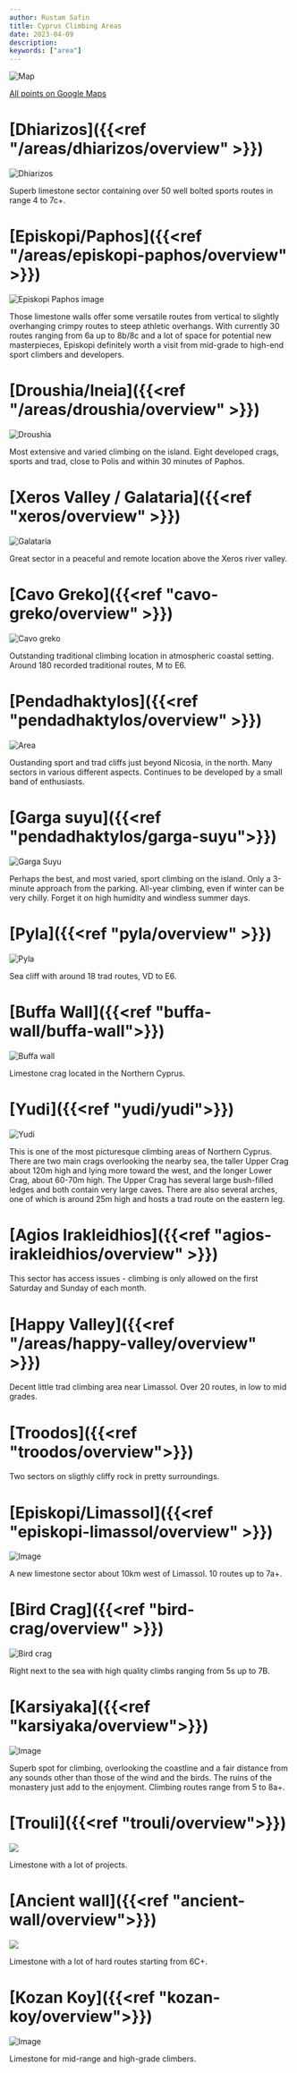 ```yaml
---
author: Rustam Safin
title: Cyprus Climbing Areas
date: 2023-04-09
description:
keywords: ["area"]
---
```


![Map](/map.png)

[All points on Google Maps](https://goo.gl/maps/ETEMjs3ZAp9Tcfan7)

# [Dhiarizos]({{<ref "/areas/dhiarizos/overview" >}})

![Dhiarizos](/dhiarizos/overview.jpg)

Superb limestone sector containing over 50 well bolted sports routes in range 4 to 7c+.

# [Episkopi/Paphos]({{<ref "/areas/episkopi-paphos/overview" >}})

![Episkopi Paphos image](/episkopi-paphos/overview.jpg)

Those limestone walls offer some versatile routes from vertical to slightly overhanging crimpy routes to steep athletic overhangs. With currently 30 routes ranging from 6a up to 8b/8c and a lot of space for potential new masterpieces, Episkopi definitely worth a visit from mid-grade to high-end sport climbers and developers.

# [Droushia/Ineia]({{<ref "/areas/droushia/overview" >}})

![Droushia](/droushia/gerakopetra.jpg)

Most extensive and varied climbing on the island. Eight developed crags, sports and trad, close to Polis and within 30 minutes of Paphos.

# [Xeros Valley / Galataria]({{<ref "xeros/overview" >}})

![Galataria](/xeros/galataria.jpg)

Great sector in a peaceful and remote location above the Xeros river valley.

# [Cavo Greko]({{<ref "cavo-greko/overview" >}})

![Cavo greko](/cavo-greko/tigani-rocks.jpg)

Outstanding traditional climbing location in atmospheric coastal setting. Around 180 recorded traditional routes, M to E6.

# [Pendadhaktylos]({{<ref "pendadhaktylos/overview" >}})

![Area](/pendadhaktylos/area.jpg)

Oustanding sport and trad cliffs just beyond Nicosia, in the north. Many sectors in various different aspects. Continues to be developed by a small band of enthusiasts.

# [Garga suyu]({{<ref "pendadhaktylos/garga-suyu">}})

![Garga Suyu](/garga-suyu/overview.jpg)

Perhaps the best, and most varied, sport climbing on the island. Only a 3-minute approach from the parking. All-year climbing, even if winter can be very chilly. Forget it on high humidity and windless summer days.

# [Pyla]({{<ref "pyla/overview" >}})

![Pyla](/pyla/overview.png)

Sea cliff with around 18 trad routes, VD to E6.

# [Buffa Wall]({{<ref "buffa-wall/buffa-wall">}})

![Buffa wall](/buffa-wall/main.jpg)

Limestone crag located in the Northern Cyprus.

# [Yudi]({{<ref "yudi/yudi">}})

![Yudi](/yudi/overview.jpg)

This is one of the most picturesque climbing areas of Northern Cyprus. There are two main crags overlooking the nearby sea, the taller Upper Crag about 120m high and lying more toward the west, and the longer Lower Crag, about 60-70m high. The Upper Crag has several large bush-filled ledges and both contain very large caves. There are also several arches, one of which is around 25m high and hosts a trad route on the eastern leg.

# [Agios Irakleidhios]({{<ref "agios-irakleidhios/overview" >}})

This sector has access issues - climbing is only allowed on the first Saturday and Sunday of each month.

# [Happy Valley]({{<ref "/areas/happy-valley/overview" >}})

Decent little trad climbing area near Limassol. Over 20 routes, in low to mid grades.

# [Troodos]({{<ref "troodos/overview">}})

Two sectors on sligthly cliffy rock in pretty surroundings.

# [Episkopi/Limassol]({{<ref "episkopi-limassol/overview" >}})

![Image](/episkopi-limassol/overview.jpg)

A new limestone sector about 10km west of Limassol. 10 routes up to 7a+.

# [Bird Crag]({{<ref "bird-crag/overview" >}})

![Bird crag](/bird-crag/overview.jpg)

Right next to the sea with high quality climbs ranging from 5s up to 7B.

# [Karsiyaka]({{<ref "karsiyaka/overview">}})

![Image](/karsiyaka/overview.jpg)

Superb spot for climbing, overlooking the coastline and a fair distance from any sounds other than those of the wind and the birds. The ruins of the monastery just add to the enjoyment. Climbing routes range from 5 to 8a+.

# [Trouli]({{<ref "trouli/overview">}})

![](/trouli/trouli.jpg)

Limestone with a lot of projects.

# [Ancient wall]({{<ref "ancient-wall/overview">}})

![](/ancient-wall/overview.jpg)

Limestone with a lot of hard routes starting from 6C+.

# [Kozan Koy]({{<ref "kozan-koy/overview">}})

![Image](/kozan-koy/overview.jpg)

Limestone for mid-range and high-grade climbers.
